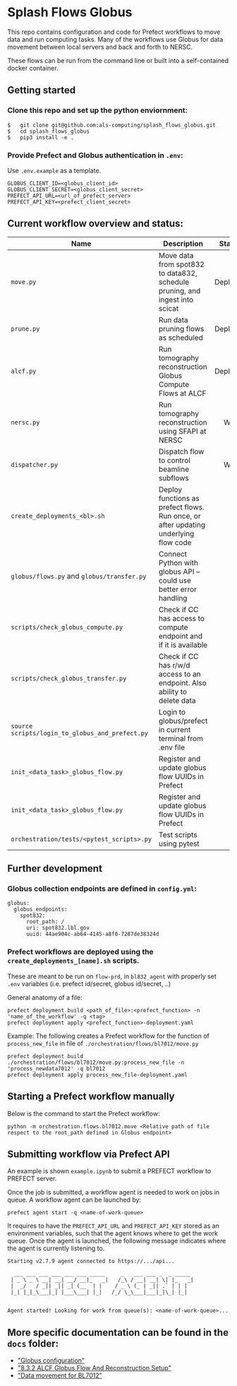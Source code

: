 # Splash Flows Globus

This repo contains configuration and code for Prefect workflows to move data and run computing tasks.  Many of the workflows use Globus for data movement between local servers and back and forth to NERSC.

These flows can be run from the command line or built into a self-contained docker container.

## Getting started

### Clone this repo and set up the python enviornment:
```
$   git clone git@github.com:als-computing/splash_flows_globus.git
$   cd splash_flows_globus
$   pip3 install -e .
```

###  Provide Prefect and Globus authentication in `.env`:

Use `.env.example` as a template.

```
GLOBUS_CLIENT_ID=<globus_client_id>
GLOBUS_CLIENT_SECRET=<globus_client_secret>
PREFECT_API_URL=<url_of_prefect_server>
PREFECT_API_KEY=<prefect_client_secret>
```

## Current workflow overview and status:

| Name                         | Description                                                                         |  Status  | Notes |
|------------------------------|-------------------------------------------------------------------------------------|:--------:|-------|
| `move.py`                    | Move data from spot832 to data832, schedule pruning, and ingest into scicat         | Deployed | [Details](./docs/bl832_ALCF.md) |
| `prune.py`                   | Run data pruning flows as scheduled                                                 | Deployed |       |
| `alcf.py`                    | Run tomography reconstruction Globus Compute Flows at ALCF                          | Deployed |       |
| `nersc.py`                   | Run tomography reconstruction using SFAPI at NERSC                                  |    WIP   |       |
| `dispatcher.py`                                 | Dispatch flow to control beamline subflows                                          |    WIP   |       |
| `create_deployments_<bl>.sh`                    | Deploy functions as prefect flows. Run once, or after updating underlying flow code |          |       |
| `globus/flows.py` and `globus/transfer.py`      | Connect Python with globus API – could use better error handling                    |          |       |
| `scripts/check_globus_compute.py`               | Check if CC has access to compute endpoint and if it is available                   |          |       |
| `scripts/check_globus_transfer.py`              | Check if CC has r/w/d access to an endpoint. Also ability to delete data            |          |       |
| `source scripts/login_to_globus_and_prefect.py` | Login to globus/prefect in current terminal from .env file                          |          |       |
| `init_<data_task>_globus_flow.py`               | Register and update globus flow UUIDs in Prefect                                    |          |       |
| `init_<data_task>_globus_flow.py`               | Register and update globus flow UUIDs in Prefect                                    |          |       |
| `orchestration/tests/<pytest_scripts>.py`       | Test scripts using pytest                                                           |          |       |

## Further development

### Globus collection endpoints are defined in `config.yml`:

```
globus:
  globus_endpoints:
    spot832:
      root_path: /
      uri: spot832.lbl.gov
      uuid: 44ae904c-ab64-4145-a8f0-7287de38324d
```

### Prefect workflows are deployed using the `create_deployments_[name].sh` scripts.

These are meant to be run on `flow-prd`, in `bl832_agent` with properly set `.env` variables (i.e. prefect id/secret, globus id/secret, ..)

General anatomy of a file:

```
prefect deployment build <path_of_file>:<prefect_function> -n 'name_of_the_workflow' -q <tag>
prefect deployment apply <prefect_function>-deployment.yaml
```

Example:  The following creates a Prefect workflow for the function of `process_new_file` in file of `./orchestration/flows/bl7012/move.py`

```
prefect deployment build ./orchestration/flows/bl7012/move.py:process_new_file -n 'process_newdata7012' -q bl7012
prefect deployment apply process_new_file-deployment.yaml
```

## Starting a Prefect workflow manually

Below is the command to start the Prefect workflow:
```
python -m orchestration.flows.bl7012.move <Relative path of file respect to the root_path defined in Globus endpoint>
```

## Submitting workflow via Prefect API

An example is shown `example.ipynb` to submit a PREFECT workflow to PREFECT server. 

Once the job is submitted, a workflow agent is needed to work on jobs in queue. A workflow agent can be launched by:

```
prefect agent start -q <name-of-work-queue>
```

It requires to have the `PREFECT_API_URL` and `PREFECT_API_KEY` stored as an environment variables, such that the agent knows where to get the work queue. Once the agent is launched, the following message indicates where the agent is currently listening to.

```
Starting v2.7.9 agent connected to https://.../api...

  ___ ___ ___ ___ ___ ___ _____     _   ___ ___ _  _ _____
 | _ \ _ \ __| __| __/ __|_   _|   /_\ / __| __| \| |_   _|
 |  _/   / _|| _|| _| (__  | |    / _ \ (_ | _|| .` | | |
 |_| |_|_\___|_| |___\___| |_|   /_/ \_\___|___|_|\_| |_|


Agent started! Looking for work from queue(s): <name-of-work-queue>...
```

## More specific documentation can be found in the `docs` folder:

* ["Globus configuration"](./docs/globus.md)
* ["8.3.2 ALCF Globus Flow And Reconstruction Setup"](./docs/bl832_ALCF.md)
* ["Data movement for BL7012"](./docs/bl7012.md)